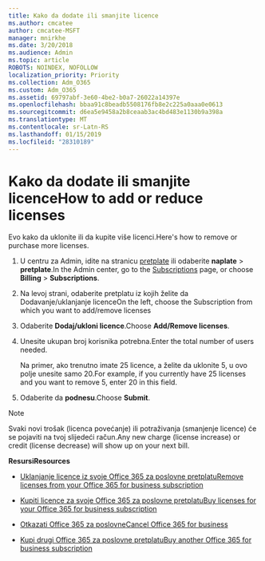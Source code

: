 ```yaml
---
title: Kako da dodate ili smanjite licence
ms.author: cmcatee
author: cmcatee-MSFT
manager: mnirkhe
ms.date: 3/20/2018
ms.audience: Admin
ms.topic: article
ROBOTS: NOINDEX, NOFOLLOW
localization_priority: Priority
ms.collection: Adm_O365
ms.custom: Adm_O365
ms.assetid: 69797abf-3e60-4be2-b0a7-26022a14397e
ms.openlocfilehash: bbaa91c8beadb5508176fb8e2c225a0aaa0e0613
ms.sourcegitcommit: d6ea5e9458a2b8ceaab3ac4bd483e1130b9a398a
ms.translationtype: MT
ms.contentlocale: sr-Latn-RS
ms.lasthandoff: 01/15/2019
ms.locfileid: "28310189"
---
```

# <a name="how-to-add-or-reduce-licenses"></a><span data-ttu-id="c6d22-102">Kako da dodate ili smanjite licence</span><span class="sxs-lookup"><span data-stu-id="c6d22-102">How to add or reduce licenses</span></span>

<span data-ttu-id="c6d22-103">Evo kako da uklonite ili da kupite više licenci.</span><span class="sxs-lookup"><span data-stu-id="c6d22-103">Here's how to remove or purchase more licenses.</span></span>
  
1. <span data-ttu-id="c6d22-104">U centru za Admin, idite na stranicu [pretplate](https://go.microsoft.com/fwlink/p/?linkid=842054) ili odaberite **naplate** \> **pretplate**.</span><span class="sxs-lookup"><span data-stu-id="c6d22-104">In the Admin center, go to the [Subscriptions](https://go.microsoft.com/fwlink/p/?linkid=842054) page, or choose **Billing** \> **Subscriptions**.</span></span>
    
2. <span data-ttu-id="c6d22-105">Na levoj strani, odaberite pretplatu iz kojih želite da Dodavanje/uklanjanje licence</span><span class="sxs-lookup"><span data-stu-id="c6d22-105">On the left, choose the Subscription from which you want to add/remove licenses</span></span>
    
3. <span data-ttu-id="c6d22-106">Odaberite **Dodaj/ukloni licence**.</span><span class="sxs-lookup"><span data-stu-id="c6d22-106">Choose **Add/Remove licenses**.</span></span>
    
4. <span data-ttu-id="c6d22-107">Unesite ukupan broj korisnika potrebna.</span><span class="sxs-lookup"><span data-stu-id="c6d22-107">Enter the total number of users needed.</span></span>
    
    <span data-ttu-id="c6d22-108">Na primer, ako trenutno imate 25 licence, a želite da uklonite 5, u ovo polje unesite samo 20.</span><span class="sxs-lookup"><span data-stu-id="c6d22-108">For example, if you currently have 25 licenses and you want to remove 5, enter 20 in this field.</span></span>
    
5. <span data-ttu-id="c6d22-109">Odaberite da **podnesu**.</span><span class="sxs-lookup"><span data-stu-id="c6d22-109">Choose **Submit**.</span></span>
    
> [!NOTE]
> <span data-ttu-id="c6d22-110">Svaki novi trošak (licenca povećanje) ili potraživanja (smanjenje licence) će se pojaviti na tvoj slijedeći račun.</span><span class="sxs-lookup"><span data-stu-id="c6d22-110">Any new charge (license increase) or credit (license decrease) will show up on your next bill.</span></span> 
  
 <span data-ttu-id="c6d22-111">**Resursi**</span><span class="sxs-lookup"><span data-stu-id="c6d22-111">**Resources**</span></span>
  
- [<span data-ttu-id="c6d22-112">Uklanjanje licence iz svoje Office 365 za poslovne pretplatu</span><span class="sxs-lookup"><span data-stu-id="c6d22-112">Remove licenses from your Office 365 for business subscription</span></span>](https://support.office.com/article/9c64d127-e2dd-4ecc-81f5-2f87e5a74803)
    
- [<span data-ttu-id="c6d22-113">Kupiti licence za svoje Office 365 za poslovne pretplatu</span><span class="sxs-lookup"><span data-stu-id="c6d22-113">Buy licenses for your Office 365 for business subscription</span></span>](https://support.office.com/article/36081d8d-b3fa-4948-8c34-e217bba825e1)
    
- [<span data-ttu-id="c6d22-114">Otkazati Office 365 za poslovne</span><span class="sxs-lookup"><span data-stu-id="c6d22-114">Cancel Office 365 for business</span></span>](https://support.office.com/article/b1bc0bef-4608-4601-813a-cdd9f746709a)
    
- [<span data-ttu-id="c6d22-115">Kupi drugi Office 365 za poslovne pretplatu</span><span class="sxs-lookup"><span data-stu-id="c6d22-115">Buy another Office 365 for business subscription</span></span>](https://support.office.com/article/fab3b86c-3359-4042-8692-5d4dc7550b7c)
    

